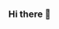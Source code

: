 ### Hi there 👋

<!--
**Yuuueeeeeeee/Yuuueeeeeeee** is a ✨ _special_ ✨ repository because its `README.md` (this file) appears on your GitHub profile.

Here are some ideas to get you started:

- 🔭 I’m currently working on ...
- 🌱 I’m currently learning C,C#,Python,HTML,CSS
- 💬 Feel free to ask me any question
- 📫 How to reach me: kevin.zhu@epita.fr

->
[![Kevin's GitHub stats](https://github-readme-stats.vercel.app/api?username=Yuuueeeeeeee)](https://github.com/Yuuueeeeeeee/github-readme-stats)
